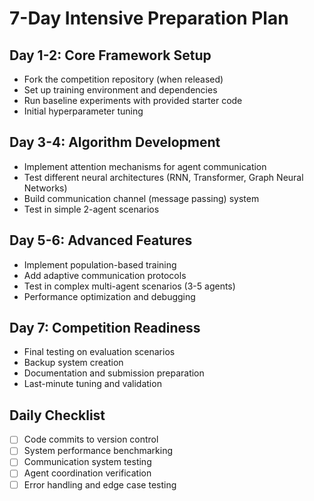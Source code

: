 # 7-Day Intensive Preparation Plan

## Day 1-2: Core Framework Setup
- Fork the competition repository (when released)
- Set up training environment and dependencies
- Run baseline experiments with provided starter code
- Initial hyperparameter tuning

## Day 3-4: Algorithm Development
- Implement attention mechanisms for agent communication
- Test different neural architectures (RNN, Transformer, Graph Neural Networks)
- Build communication channel (message passing) system
- Test in simple 2-agent scenarios

## Day 5-6: Advanced Features
- Implement population-based training
- Add adaptive communication protocols
- Test in complex multi-agent scenarios (3-5 agents)
- Performance optimization and debugging

## Day 7: Competition Readiness
- Final testing on evaluation scenarios
- Backup system creation
- Documentation and submission preparation
- Last-minute tuning and validation

## Daily Checklist
- [ ] Code commits to version control
- [ ] System performance benchmarking
- [ ] Communication system testing
- [ ] Agent coordination verification
- [ ] Error handling and edge case testing